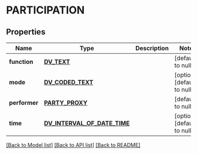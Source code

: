 # PARTICIPATION

## Properties
Name | Type | Description | Notes
------------ | ------------- | ------------- | -------------
**function** | [**DV_TEXT**](DvText.md) |  | [default to null]
**mode** | [**DV_CODED_TEXT**](DvCodedText.md) |  | [optional] [default to null]
**performer** | [**PARTY_PROXY**](PartyProxy.md) |  | [default to null]
**time** | [**DV_INTERVAL_OF_DATE_TIME**](DvIntervalOfDateTime.md) |  | [optional] [default to null]

[[Back to Model list]](../README.md#documentation-for-models) [[Back to API list]](../README.md#documentation-for-api-endpoints) [[Back to README]](../README.md)


